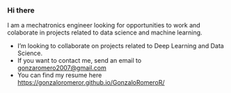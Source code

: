 ### Hi there

I am a mechatronics engineer looking for opportunities to work and colaborate in projects related to data science and machine learning. 

- I’m looking to collaborate on projects related to Deep Learning and Data Science.
- If you want to contact me, send an email to gonzaromero2007@gmail.com
- You can find my resume here https://gonzaloromeror.github.io/GonzaloRomeroR/
